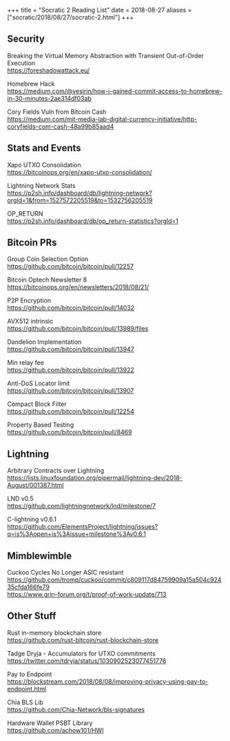 +++
title =  "Socratic 2 Reading List"
date = 2018-08-27
aliases = ["socratic/2018/08/27/socratic-2.html"]
+++

## Security

Breaking the Virtual Memory Abstraction with Transient Out-of-Order Execution  
<https://foreshadowattack.eu/>

Homebrew Hack  
<https://medium.com/@vesirin/how-i-gained-commit-access-to-homebrew-in-30-minutes-2ae314df03ab>

Cory Fields Vuln from Bitcoin Cash  
<https://medium.com/mit-media-lab-digital-currency-initiative/http-coryfields-com-cash-48a99b85aad4>


## Stats and Events

Xapo UTXO Consolidation  
<https://bitcoinops.org/en/xapo-utxo-consolidation/>

Lightning Network Stats  
<https://p2sh.info/dashboard/db/lightning-network?orgId=1&from=1527572205519&to=1532756205519>

OP_RETURN  
<https://p2sh.info/dashboard/db/op_return-statistics?orgId=1>


## Bitcoin PRs

Group Coin Selection Option  
<https://github.com/bitcoin/bitcoin/pull/12257>

Bitcoin Optech Newsletter 8  
<https://bitcoinops.org/en/newsletters/2018/08/21/>

P2P Encryption  
<https://github.com/bitcoin/bitcoin/pull/14032>

AVX512 intrinsic  
<https://github.com/bitcoin/bitcoin/pull/13989/files>

Dandelion Implementation  
<https://github.com/bitcoin/bitcoin/pull/13947>

Min relay fee  
<https://github.com/bitcoin/bitcoin/pull/13922>

Anti-DoS Locator limit  
<https://github.com/bitcoin/bitcoin/pull/13907>

Compact Block Filter  
<https://github.com/bitcoin/bitcoin/pull/12254>

Property Based Testing  
<https://github.com/bitcoin/bitcoin/pull/8469>


## Lightning

Arbitrary Contracts over Lightning  
<https://lists.linuxfoundation.org/pipermail/lightning-dev/2018-August/001387.html>

LND v0.5  
<https://github.com/lightningnetwork/lnd/milestone/7>

C-lightning v0.6.1  
<https://github.com/ElementsProject/lightning/issues?q=is%3Aopen+is%3Aissue+milestone%3Av0.6.1>


## Mimblewimble

Cuckoo Cycles No Longer ASIC resistant  
<https://github.com/tromp/cuckoo/commit/c809117d84759909a15a504c92435cfda166fe79>  
<https://www.grin-forum.org/t/proof-of-work-update/713>


## Other Stuff

Rust in-memory blockchain store  
<https://github.com/rust-bitcoin/rust-blockchain-store>

Tadge Dryja - Accumulators for UTXO commitments  
<https://twitter.com/tdryja/status/1030902523077451776>

Pay to Endpoint  
<https://blockstream.com/2018/08/08/improving-privacy-using-pay-to-endpoint.html>

Chia BLS Lib  
<https://github.com/Chia-Network/bls-signatures>

Hardware Wallet PSBT Library  
<https://github.com/achow101/HWI>